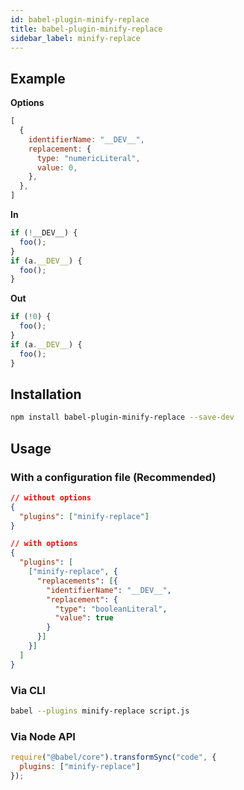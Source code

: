 ```yaml
---
id: babel-plugin-minify-replace
title: babel-plugin-minify-replace
sidebar_label: minify-replace
---
```


## Example

**Options**

```javascript
[
  {
    identifierName: "__DEV__",
    replacement: {
      type: "numericLiteral",
      value: 0,
    },
  },
]
```

**In**

```javascript
if (!__DEV__) {
  foo();
}
if (a.__DEV__) {
  foo();
}
```

**Out**

```javascript
if (!0) {
  foo();
}
if (a.__DEV__) {
  foo();
}
```

## Installation

```sh
npm install babel-plugin-minify-replace --save-dev
```

## Usage

### With a configuration file (Recommended)

```json
// without options
{
  "plugins": ["minify-replace"]
}
```

```json
// with options
{
  "plugins": [
    ["minify-replace", {
      "replacements": [{
        "identifierName": "__DEV__",
        "replacement": {
          "type": "booleanLiteral",
          "value": true
        }
      }]
    }]
  ]
}
```

### Via CLI

```sh
babel --plugins minify-replace script.js
```

### Via Node API

```javascript
require("@babel/core").transformSync("code", {
  plugins: ["minify-replace"]
});
```

